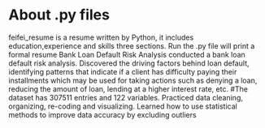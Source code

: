 # About .py files 
feifei_resume is a resume written by Python, it includes education,experience and skills three sections. Run the .py file will print a formal resume
Bank Loan Default Risk Analysis conducted a bank loan default risk analysis. Discovered the driving factors behind loan default, identifying patterns that indicate if a client has difficulty paying their installments which may be used for taking actions such as denying a loan, reducing the amount of loan, lending at a higher interest rate, etc.
#The dataset has 307511 entries and 122 variables. Practiced data cleaning, organizing, re-coding and visualizing. Learned how to use statistical methods to improve data accuracy by excluding outliers 
